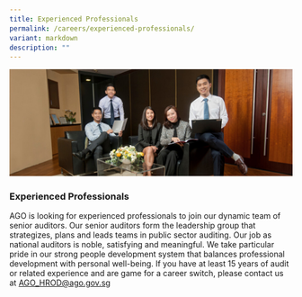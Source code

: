 ```yaml
---
title: Experienced Professionals
permalink: /careers/experienced-professionals/
variant: markdown
description: ""
---
```

![](/images/PageBanner1.jpg)

### Experienced Professionals

AGO is looking for experienced professionals to join our dynamic team of senior auditors. Our senior auditors form the leadership group that strategizes, plans and leads teams in public sector auditing. Our job as national auditors is noble, satisfying and meaningful. We take particular pride in our strong people development system that balances professional development with personal well-being. If you have at least 15 years of audit or related experience and are game for a career switch, please contact us at [AGO_HROD@ago.gov.sg](mailto:AGO_HROD@ago.gov.sg)